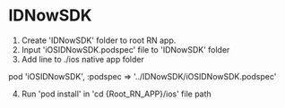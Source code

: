 # IDNowSDK


1. Create 'IDNowSDK' folder to root RN app. 
2. Input 'iOSIDNowSDK.podspec' file to 'IDNowSDK' folder
3. Add line to ./ios native app folder

pod 'iOSIDNowSDK', :podspec => '../IDNowSDK/iOSIDNowSDK.podspec'

4. Run 'pod install' in 'cd {Root_RN_APP}/ios' file path
